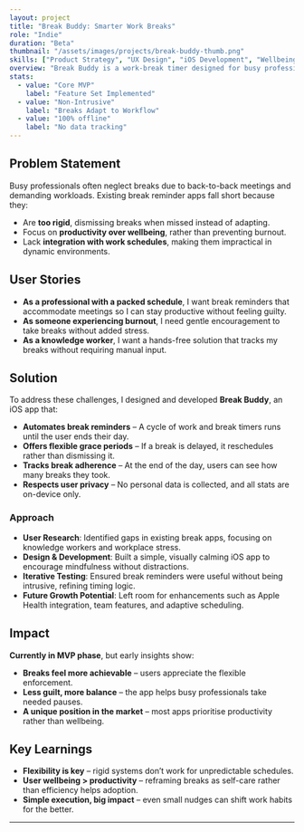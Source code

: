 ```yaml
---
layout: project
title: "Break Buddy: Smarter Work Breaks"
role: "Indie"
duration: "Beta"
thumbnail: "/assets/images/projects/break-buddy-thumb.png"
skills: ["Product Strategy", "UX Design", "iOS Development", "Wellbeing & Productivity"]
overview: "Break Buddy is a work-break timer designed for busy professionals who struggle to take regular breaks. It helps enforce healthy work boundaries while being flexible enough to fit around meetings and unpredictable schedules."
stats:
  - value: "Core MVP"
    label: "Feature Set Implemented"
  - value: "Non-Intrusive"
    label: "Breaks Adapt to Workflow"
  - value: "100% offline"
    label: "No data tracking"
---
```


## Problem Statement
Busy professionals often neglect breaks due to back-to-back meetings and demanding workloads. Existing break reminder apps fall short because they:  
- Are **too rigid**, dismissing breaks when missed instead of adapting.  
- Focus on **productivity over wellbeing**, rather than preventing burnout.  
- Lack **integration with work schedules**, making them impractical in dynamic environments.  

## User Stories
- **As a professional with a packed schedule**, I want break reminders that accommodate meetings so I can stay productive without feeling guilty.  
- **As someone experiencing burnout**, I need gentle encouragement to take breaks without added stress.  
- **As a knowledge worker**, I want a hands-free solution that tracks my breaks without requiring manual input.  

## Solution
To address these challenges, I designed and developed **Break Buddy**, an iOS app that:  
- **Automates break reminders** – A cycle of work and break timers runs until the user ends their day.  
- **Offers flexible grace periods** – If a break is delayed, it reschedules rather than dismissing it.  
- **Tracks break adherence** – At the end of the day, users can see how many breaks they took.  
- **Respects user privacy** – No personal data is collected, and all stats are on-device only.  

### Approach  
- **User Research**: Identified gaps in existing break apps, focusing on knowledge workers and workplace stress.  
- **Design & Development**: Built a simple, visually calming iOS app to encourage mindfulness without distractions.  
- **Iterative Testing**: Ensured break reminders were useful without being intrusive, refining timing logic.  
- **Future Growth Potential**: Left room for enhancements such as Apple Health integration, team features, and adaptive scheduling.  

## Impact
**Currently in MVP phase**, but early insights show:  
- **Breaks feel more achievable** – users appreciate the flexible enforcement.  
- **Less guilt, more balance** – the app helps busy professionals take needed pauses.  
- **A unique position in the market** – most apps prioritise productivity rather than wellbeing.  

## Key Learnings  
- **Flexibility is key** – rigid systems don’t work for unpredictable schedules.  
- **User wellbeing > productivity** – reframing breaks as self-care rather than efficiency helps adoption.  
- **Simple execution, big impact** – even small nudges can shift work habits for the better.  

---
